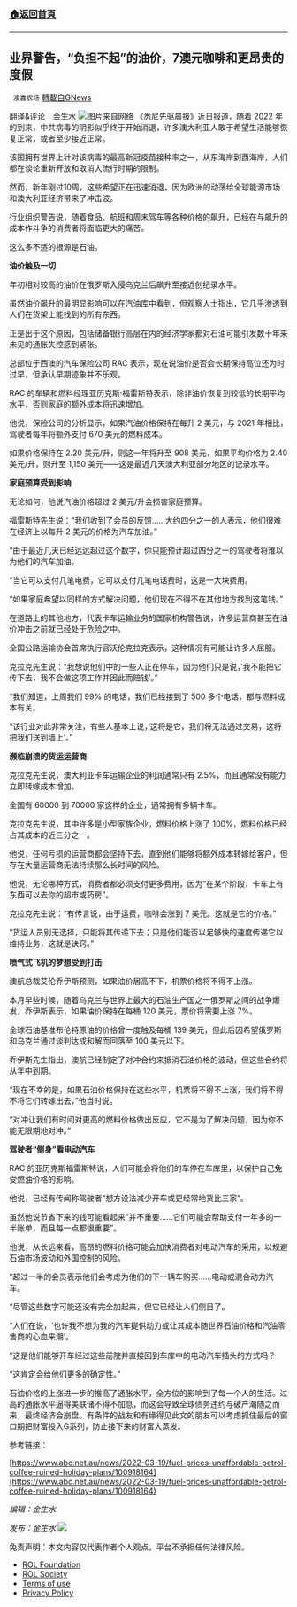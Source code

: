 ###  [:house:返回首頁](https://github.com/ourhimalayas/txt)
---


## 业界警告，“负担不起”的油价，7澳元咖啡和更昂贵的度假
` 澳喜农场` [轉載自GNews](https://gnews.org/zh-hans/2189337/)

翻译&评论：金生水
![](https://assets.gnews.org/wp-content/uploads/2022/03/1-215.png)图片来自网络
《悉尼先驱晨报》近日报道，随着 2022 年的到来，中共病毒的阴影似乎终于开始消退，许多澳大利亚人敢于希望生活能够恢复正常，或者至少接近正常。

该国拥有世界上针对该病毒的最高新冠疫苗接种率之一，从东海岸到西海岸，人们都在谈论重新开放和取消大流行时期的限制。

然而，新年刚过10周，这些希望正在迅速消退，因为欧洲的动荡给全球能源市场和澳大利亚经济带来了冲击波。

行业组织警告说，随着食品、航班和周末驾车等各种价格的飙升，已经在与飙升的成本作斗争的消费者将面临更大的痛苦。

这么多不适的根源是石油。

**油价触及一切**

年初相对较高的油价在俄罗斯入侵乌克兰后飙升至接近创纪录水平。

虽然油价飙升的最明显影响可以在汽油库中看到，但观察人士指出，它几乎渗透到人们在货架上能找到的所有东西。

正是出于这个原因，包括储备银行高层在内的经济学家都对石油可能引发数十年来未见的通胀失控感到紧张。

总部位于西澳的汽车保险公司 RAC 表示，现在说油价是否会长期保持高位还为时过早，但承认早期迹象并不乐观。

RAC 的车辆和燃料经理亚历克斯·福雷斯特表示，除非油价恢复到较低的长期平均水平，否则家庭的额外成本将迅速增加。

他说，保险公司的分析显示，如果汽油价格保持在每升 2 美元，与 2021 年相比，驾驶者每年将额外支付 670 美元的燃料成本。

如果价格保持在 2.20 美元/升，则这一年将升至 908 美元，如果平均价格为 2.40 美元/升，则升至 1,150 美元——这是最近几天澳大利亚部分地区的记录水平。

**家庭预算受到影响**

无论如何，他说汽油价格超过 2 美元/升会损害家庭预算。

福雷斯特先生说：“我们收到了会员的反馈……大约四分之一的人表示，他们很难在经济上以每升 2 美元的价格为汽车加油。”

“由于最近几天已经远远超过这个数字，你只能预计超过四分之一的驾驶者将难以为他们的汽车加油。

“当它可以支付几笔电费，它可以支付几笔电话费时，这是一大块费用。

“如果家庭希望以同样的方式解决问题，他们现在不得不在其他地方找到这笔钱。”

在道路上的其他地方，代表卡车运输业务的国家机构警告说，许多运营商甚至在油价冲击之前就已经处于危险之中。

全国公路运输协会首席执行官沃伦克拉克表示，这种情况有可能让许多人屈服。

克拉克先生说：“我想说他们中的一些人正在停车，因为他们只是说，’我不能把它传下去，我不会做这项工作并因此而赔钱’。”

“我们知道，上周我们 99% 的电话，我们已经接到了 500 多个电话，都与燃料成本有关。

“该行业对此非常关注，有些人基本上说，’这将是它，我们将无法通过交易，这将把我们送到墙上’。”

**濒临崩溃的货运运营商**

克拉克先生说，澳大利亚卡车运输企业的利润通常只有 2.5%，而且通常没有能力立即转嫁成本增加。

全国有 60000 到 70000 家这样的企业，通常拥有多辆卡车。

克拉克先生说，其中许多是小型家族企业，燃料价格上涨了 100%，燃料价格已经占其成本的近三分之一。

他说，任何亏损的运营商都会坚持下去，直到他们能够将额外成本转嫁给客户，但存在大量运营商无法持续那么长时间的风险。

他说，无论哪种方式，消费者都必须支付更多费用，因为“在某个阶段，卡车上有东西可以去你的超市或药房”。

克拉克先生说：“有传言说，由于运费，咖啡会涨到 7 美元。这就是它的价格。”

“货运人员别无选择，只能将其传递下去；只是他们能否以足够快的速度传递它以维持业务，这就是诀窍。”

**喷气式飞机的梦想受到打击**

澳航总裁艾伦乔伊斯预测，如果油价居高不下，机票价格将不得不上涨。

本月早些时候，随着乌克兰与世界上最大的石油生产国之一俄罗斯之间的战争爆发，乔伊斯表示，如果油价保持在每桶 120 美元，票价将需要上涨 7%。

全球石油基准布伦特原油的价格曾一度触及每桶 139 美元，但此后因希望俄罗斯和乌克兰通过谈判达成和解而回落至 100 美元以下。

乔伊斯先生指出，澳航已经制定了对冲合约来抵消石油价格的波动，但这些合约将从年中到期。

“现在不幸的是，如果石油价格保持在这些水平，机票将不得不上涨，我们将不得不将它们转嫁出去，”他当时说。

“对冲让我们有时间对更高的燃料价格做出反应，它不是为了解决问题，因为你不能无限期地对冲。”

**驾驶者“侧身”看电动汽车**

RAC 的亚历克斯福雷斯特说，人们可能会将他们的车停在车库里，以保护自己免受燃油价格的影响。

他说，已经有传闻称驾驶者“想方设法减少开车或更经常地货比三家”。

虽然他说节省下来的钱可能看起来“并不重要……它们可能会帮助支付一年多的一半账单，而且每一点都很重要”。

他说，从长远来看，高昂的燃料价格可能会加快消费者对电动汽车的采用，以规避石油市场波动和外国控制的风险。

“超过一半的会员表示他们会考虑为他们的下一辆车购买……电动或混合动力汽车。

“尽管这些数字可能还没有完全加起来，但它已经让人们侧目了。

“人们在说，‘也许我不想为我的汽车提供动力或让其成本随世界石油价格和汽油零售商的心血来潮’。

“这是他们能够开车经过这些前院并直接回到车库中的电动汽车插头的方式吗？

“这肯定会给他们更多的确定性。”

石油价格的上涨进一步的推高了通胀水平，全方位的影响到了每一个人的生活。过高的通胀水平逼得美联储不得不加息，而这会导致全球债务违约与破产潮随之而来，最终经济会崩盘。有条件的战友和有缘得见此文的朋友可以考虑抓住最后的窗口期把财富投入G系列，防止接下来的财富大蒸发。

参考链接：

[https://www.abc.net.au/news/2022-03-19/fuel-prices-unaffordable-petrol-coffee-ruined-holiday-plans/100918164](https://www.abc.net.au/news/2022-03-19/fuel-prices-unaffordable-petrol-coffee-ruined-holiday-plans/100918164)

*编辑：金生水*

*发布：金生水*
![](https://assets.gnews.org/wp-content/uploads/2022/03/澳喜图标2-1.jpg)
 

免责声明：本文内容仅代表作者个人观点，平台不承担任何法律风险。

- [ROL Foundation](https://rolfoundation.org/)
- [ROL Society](https://rolsociety.org/)
- [Terms of use](https://gnews.org/terms-of-use-3/)
- [Privacy Policy](https://gnews.org/privacy-policy/)
